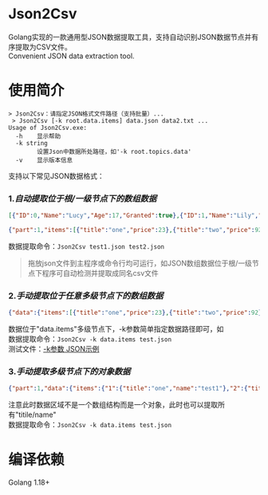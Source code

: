 # Json2Csv
Golang实现的一款通用型JSON数据提取工具，支持自动识别JSON数据节点并有序提取为CSV文件。  
Convenient JSON data extraction tool.

# 使用简介
```
> Json2Csv：请指定JSON格式文件路径（支持批量）...
 > Json2Csv [-k root.data.items] data.json data2.txt ...
Usage of Json2Csv.exe:
  -h    显示帮助
  -k string
        设置Json中数据所处路径，如'-k root.topics.data'
  -v    显示版本信息
```  

支持以下常见JSON数据格式：  
### 1.*自动提取位于根/一级节点下的数组数据*
```json
[{"ID":0,"Name":"Lucy","Age":17,"Granted":true},{"ID":1,"Name":"Lily","Age":20,"Granted":false}]

{"part":1,"items":[{"title":"one","price":23},{"title":"two","price":92},{"title":"three","price":5623}]}
```
数据提取命令：`Json2Csv test1.json test2.json`
> 拖放json文件到主程序或命令行均可运行，如JSON数组数据位于根/一级节点下程序可自动检测并提取成同名csv文件
### 2.*手动提取位于任意多级节点下的数组数据*
```json
{"data":{"items":[{"title":"one","price":23},{"title":"two","price":92},{"title":"three","price":5623}]}}
```
数据位于"data.items"多级节点下，-k参数简单指定数据路径即可，如  
数据提取命令：`Json2Csv -k data.items test.json`  
测试文件：[-k参数 JSON示例](https://danjuanfunds.com/djapi/v3/filter/fund?type=1&order_by=2y&size=200&page=1)   
### 3.*手动提取多级节点下的对象数据*  
```json
{"part":1,"data":{"items":{"1":{"title":"one","name":"test1"},"2":{"title":"two","name":"test2"},{"3":{"title":"three","name":"test3"}}}}
```  
注意此时数据区域不是一个数组结构而是一个对象，此时也可以提取所有"titile/name"  
数据提取命令：`Json2Csv -k data.items test.json`  

# 编译依赖
Golang 1.18+
